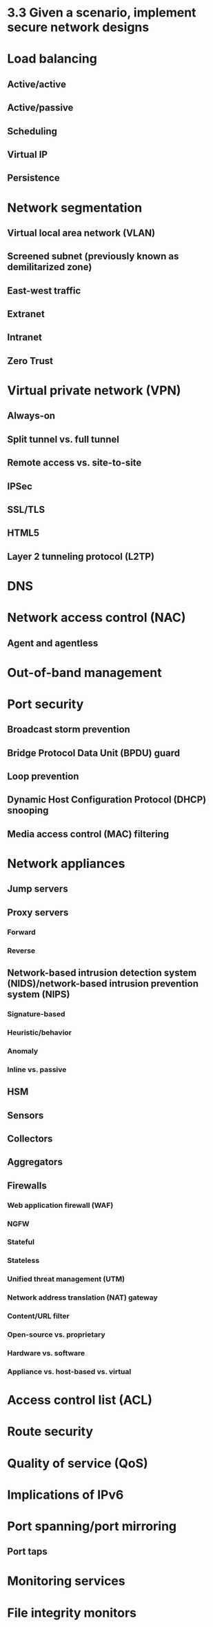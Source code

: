 # 3.3 Given a scenario, implement secure network designs

# Load balancing

## Active/active
## Active/passive
## Scheduling
## Virtual IP
## Persistence

# Network segmentation

## Virtual local area network (VLAN)
## Screened subnet (previously known as demilitarized zone)
## East-west traffic
## Extranet
## Intranet
## Zero Trust

# Virtual private network (VPN)

## Always-on
## Split tunnel vs. full tunnel
## Remote access vs. site-to-site
## IPSec
## SSL/TLS
## HTML5
## Layer 2 tunneling protocol (L2TP)

# DNS

# Network access control (NAC)

## Agent and agentless

# Out-of-band management

# Port security
    
## Broadcast storm prevention
## Bridge Protocol Data Unit (BPDU) guard
## Loop prevention
## Dynamic Host Configuration Protocol (DHCP) snooping
## Media access control (MAC) filtering

# Network appliances
    
## Jump servers
## Proxy servers
### Forward
### Reverse
## Network-based intrusion detection system (NIDS)/network-based intrusion prevention system (NIPS)
### Signature-based
### Heuristic/behavior
### Anomaly
### Inline vs. passive
## HSM
## Sensors
## Collectors
## Aggregators

## Firewalls
### Web application firewall (WAF)
### NGFW
### Stateful
### Stateless
### Unified threat management (UTM)
### Network address translation (NAT) gateway
### Content/URL filter
### Open-source vs. proprietary
### Hardware vs. software
### Appliance vs. host-based vs. virtual

# Access control list (ACL)

# Route security

# Quality of service (QoS)

# Implications of IPv6

# Port spanning/port mirroring

## Port taps

# Monitoring services

# File integrity monitors
